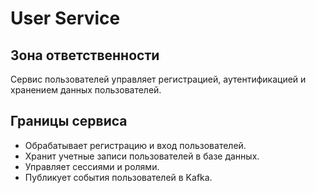 # User Service

## Зона ответственности
Сервис пользователей управляет регистрацией, аутентификацией и хранением данных пользователей.

## Границы сервиса
- Обрабатывает регистрацию и вход пользователей.
- Хранит учетные записи пользователей в базе данных.
- Управляет сессиями и ролями.
- Публикует события пользователей в Kafka.

